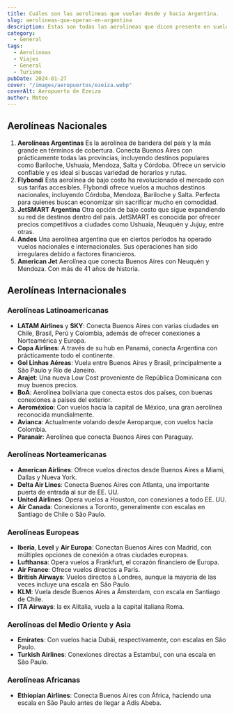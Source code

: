 ```yaml
---
title: Cuáles son las aerolineas que vuelan desde y hacia Argentina.
slug: aerolineas-que-operan-en-argentina
description: Estas son todas las aerolineas que dicen presente en suelo argentino.
category:
  - General
tags:
  - Aerolineas
  - Viajes
  - General
  - Turismo
pubDate: 2024-01-27
cover: "/images/aeropuertos/ezeiza.webp"
coverAlt: Aeropuerto de Ezeiza
author: Mateo
---
```



## Aerolíneas Nacionales

1. **Aerolíneas Argentinas**
Es la aerolínea de bandera del país y la más grande en términos de cobertura. Conecta Buenos Aires con prácticamente todas las provincias, incluyendo destinos populares como Bariloche, Ushuaia, Mendoza, Salta y Córdoba. Ofrece un servicio confiable y es ideal si buscas variedad de horarios y rutas.
2. **Flybondi**
Esta aerolínea de bajo costo ha revolucionado el mercado con sus tarifas accesibles. Flybondi ofrece vuelos a muchos destinos nacionales, incluyendo Córdoba, Mendoza, Bariloche y Salta. Perfecta para quienes buscan economizar sin sacrificar mucho en comodidad.
3. **JetSMART Argentina**
Otra opción de bajo costo que sigue expandiendo su red de destinos dentro del país. JetSMART es conocida por ofrecer precios competitivos a ciudades como Ushuaia, Neuquén y Jujuy, entre otras.
4. **Andes**
Una aerolínea argentina que en ciertos períodos ha operado vuelos nacionales e internacionales. Sus operaciones han sido irregulares debido a factores financieros.
5. **American Jet**
Aerolínea que conecta Buenos Aires con Neuquén y Mendoza. Con más de 41 años de historia.

## Aerolíneas Internacionales

### Aerolíneas Latinoamericanas
* **LATAM Airlines** y **SKY**: Conecta Buenos Aires con varias ciudades en Chile, Brasil, Perú y Colombia, además de ofrecer conexiones a Norteamérica y Europa.
* **Copa Airlines**: A través de su hub en Panamá, conecta Argentina con prácticamente todo el continente.
* **Gol Linhas Aéreas**: Vuela entre Buenos Aires y Brasil, principalmente a São Paulo y Río de Janeiro.
* **Arajet**: Una nueva Low Cost proveniente de República Dominicana con muy buenos precios.
* **BoA**: Aerolínea boliviana que conecta estos dos países, con buenas conexiones a paises del exterior.
* **Aeroméxico**: Con vuelos hacia la capital de México, una gran aerolínea reconocida mundialmente.
* **Avianca**: Actualmente volando desde Aeroparque, con vuelos hacia Colombia.
* **Paranair**: Aerolínea que conecta Buenos Aires con Paraguay.

### Aerolíneas Norteamericanas
* **American Airlines**: Ofrece vuelos directos desde Buenos Aires a Miami, Dallas y Nueva York.
* **Delta Air Lines**: Conecta Buenos Aires con Atlanta, una importante puerta de entrada al sur de EE. UU.
* **United Airlines**: Opera vuelos a Houston, con conexiones a todo EE. UU.
* **Air Canada**: Conexiones a Toronto, generalmente con escalas en Santiago de Chile o São Paulo.

### Aerolíneas Europeas
* **Iberia**, **Level** y **Air Europa**: Conectan Buenos Aires con Madrid, con múltiples opciones de conexión a otras ciudades europeas.
* **Lufthansa**: Opera vuelos a Frankfurt, el corazón financiero de Europa.
* **Air France**: Ofrece vuelos directos a París.
* **British Airways**: Vuelos directos a Londres, aunque la mayoría de las veces incluye una escala en São Paulo.
* **KLM**: Vuela desde Buenos Aires a Ámsterdam, con escala en Santiago de Chile.
* **ITA Airways**: la ex Alitalia, vuela a la capital italiana Roma.

### Aerolíneas del Medio Oriente y Asia
* **Emirates**: Con vuelos hacia  Dubái, respectivamente, con escalas en São Paulo.
* **Turkish Airlines**: Conexiones directas a Estambul, con una escala en São Paulo.

### Aerolíneas Africanas
* **Ethiopian Airlines**: Conecta Buenos Aires con África, haciendo una escala en São Paulo antes de llegar a Adís Abeba.
